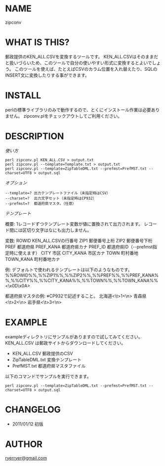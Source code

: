 
# NAME

zipconv

# WHAT IS THIS?

郵政提供のKEN_ALL.CSVを変換するツールです。
KEN_ALL.CSVはそのままだと扱いづらいため、このツールで自分の使いやすい形式に変換するとよいでしょう。
このツールを使えば、たとえばCSVのカラム位置を入れ替えたり、SQLのINSERT文に変換したりする事ができます。

# INSTALL

perlの標準ライブラリのみで動作するので、とくにインストール作業は必要ありません。
zipconv.plをチェックアウトしてご利用ください。

# DESCRIPTION

*使い方*

    perl zipconv.pl KEN_ALL.CSV > output.txt
    perl zipconv.pl --template=Template.txt > output.txt
    perl zipconv.pl --template=ZipTableDML.txt --prefmst=PrefMST.txt --charset=UTF8 > output.sql

*オプション*

    --template=? 出力テンプレートファイル（未指定時はCSV）
    --charset=?  出力文字セット（未指定時はCP932）
    --prefmst=?  都道府県マスタ。（任意）

*テンプレート*

概要:
    1レコードずつテンプレート変数が値に置換されて出力されます。
    レコード間には区切り文字はなにも出力しません。
  
変数:
    ROWID     KEN_ALL.CSVの行番号
    ZIP1      郵便番号上桁
    ZIP2      郵便番号下桁
    PREF      都道府県
    PREF_KANA 都道府県カナ
    PREF_ID   都道府県ID（--prefmst指定時に使えます）
    CITY      市区
    CITY_KANA 市区カナ
    TOWN      町村番地
    TOWN_KANA 町村番地カナ

例:
    デフォルトで使われるテンプレートは以下のようなものです。
    %%ROWID%%,%%ZIP1%%,%%ZIP2%%,%%PREF%%,%%PREF_KANA%%,%%CITY%%,%%CITY_KANA%%,%%TOWN%%,%%TOWN_KANA%%<\x0D\x0A>

都道府県マスタの例:
    ※CP932で記述すること。
    北海道<\t>1<\n>
    青森県<\t>2<\n>
    岩手県<\t>3<\n>

# EXAMPLE

exampleディレクトリにサンプルがありますので試してみてください。
KEN_ALL.CSV は郵政サイトからダウンロードしてください。

* KEN_ALL.CSV 郵政提供のCSV
* ZipTableDML.txt 変換テンプレート
* PrefMST.txt 都道府県マスタファイル

以下のコマンドでサンプルを実行できます。

    perl zipconv.pl --template=ZipTableDML.txt --prefmst=PrefMST.txt --charset=UTF8 > output.sql

# CHANGELOG

* 2011/01/12 初版

# AUTHOR

ryerryer@gmail.com
